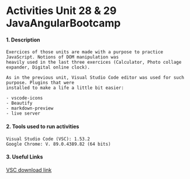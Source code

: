 # Activities Unit 28 & 29 JavaAngularBootcamp

#### 1. Description
```
Exercices of those units are made with a purpose to practice JavaScript. Notions of DOM manipulation was 
heavily used in the last three exercices (Calculator, Photo collage expander, Digital online clock). 

As in the previous unit, Visual Studio Code editor was used for such purpose. Plugins that were 
installed to make a life a little bit easier:

- vscode-icons
- Beautify
- markdown-preview
- live server
```

#### 2. Tools used to run activities
```
Visual Studio Code (VSC): 1.53.2
Google Chrome: V. 89.0.4389.82 (64 bits)
```
#### 3. Useful Links

[VSC download link](https://code.visualstudio.com/download)
